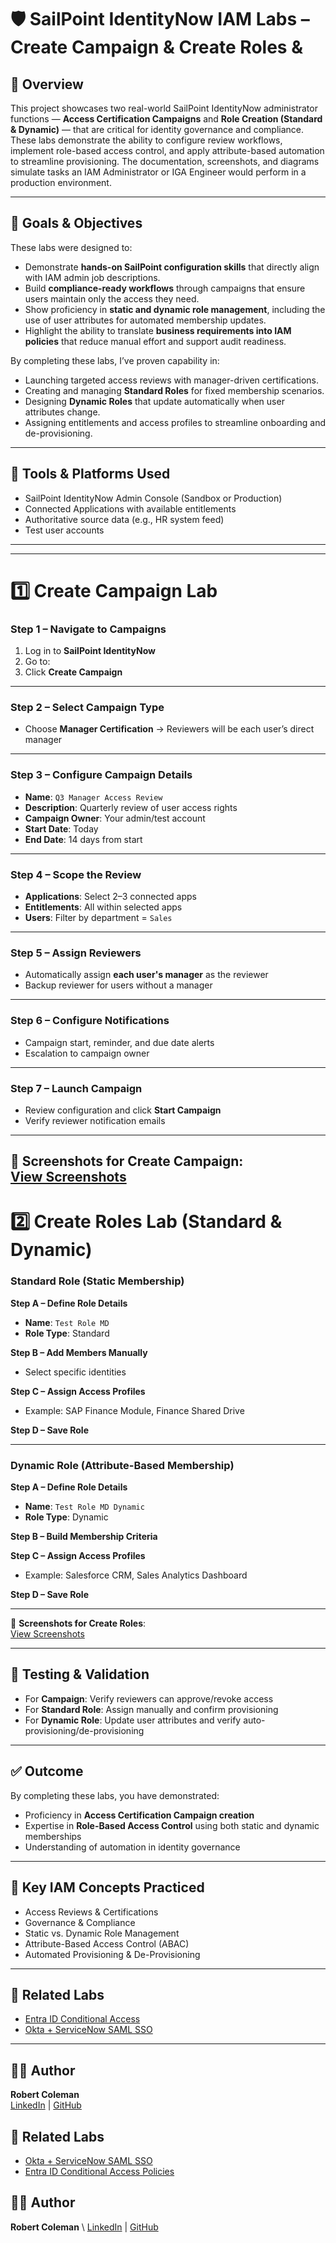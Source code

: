 # 🛡 SailPoint IdentityNow IAM Labs – Create Campaign & Create Roles & 


## 📘 Overview
This project showcases two real-world SailPoint IdentityNow administrator functions — **Access Certification Campaigns** and **Role Creation (Standard & Dynamic)** — that are critical for identity governance and compliance. These labs demonstrate the ability to configure review workflows, implement role-based access control, and apply attribute-based automation to streamline provisioning. The documentation, screenshots, and diagrams simulate tasks an IAM Administrator or IGA Engineer would perform in a production environment.

---

## 🎯 Goals & Objectives
These labs were designed to:
- Demonstrate **hands-on SailPoint configuration skills** that directly align with IAM admin job descriptions.
- Build **compliance-ready workflows** through campaigns that ensure users maintain only the access they need.
- Show proficiency in **static and dynamic role management**, including the use of user attributes for automated membership updates.
- Highlight the ability to translate **business requirements into IAM policies** that reduce manual effort and support audit readiness.

By completing these labs, I’ve proven capability in:
- Launching targeted access reviews with manager-driven certifications.
- Creating and managing **Standard Roles** for fixed membership scenarios.
- Designing **Dynamic Roles** that update automatically when user attributes change.
- Assigning entitlements and access profiles to streamline onboarding and de-provisioning.

---

## 🧰 Tools & Platforms Used
- SailPoint IdentityNow Admin Console (Sandbox or Production)
- Connected Applications with available entitlements
- Authoritative source data (e.g., HR system feed)
- Test user accounts

---

---

# 1️⃣ Create Campaign Lab

### **Step 1 – Navigate to Campaigns**
1. Log in to **SailPoint IdentityNow**
2. Go to:
3. Click **Create Campaign**

---

### **Step 2 – Select Campaign Type**
- Choose **Manager Certification** → Reviewers will be each user’s direct manager

---

### **Step 3 – Configure Campaign Details**
- **Name**: `Q3 Manager Access Review`
- **Description**: Quarterly review of user access rights
- **Campaign Owner**: Your admin/test account
- **Start Date**: Today
- **End Date**: 14 days from start

---

### **Step 4 – Scope the Review**
- **Applications**: Select 2–3 connected apps
- **Entitlements**: All within selected apps
- **Users**: Filter by department = `Sales`

---

### **Step 5 – Assign Reviewers**
- Automatically assign **each user's manager** as the reviewer
- Backup reviewer for users without a manager

---

### **Step 6 – Configure Notifications**
- Campaign start, reminder, and due date alerts
- Escalation to campaign owner

---

### **Step 7 – Launch Campaign**
- Review configuration and click **Start Campaign**
- Verify reviewer notification emails

---

📸 **Screenshots for Create Campaign**:  
[View Screenshots](./screenshots)
---

# 2️⃣ Create Roles Lab (Standard & Dynamic)

### **Standard Role (Static Membership)**
**Step A – Define Role Details**
- **Name**: `Test Role MD`
- **Role Type**: Standard

**Step B – Add Members Manually**
- Select specific identities

**Step C – Assign Access Profiles**
- Example: SAP Finance Module, Finance Shared Drive

**Step D – Save Role**

---

### **Dynamic Role (Attribute-Based Membership)**
**Step A – Define Role Details**
- **Name**: `Test Role MD Dynamic`
- **Role Type**: Dynamic

**Step B – Build Membership Criteria**


**Step C – Assign Access Profiles**
- Example: Salesforce CRM, Sales Analytics Dashboard

**Step D – Save Role**

---

📸 **Screenshots for Create Roles**:  
[View Screenshots](./screenshots/roles)

---

## 🧪 Testing & Validation
- For **Campaign**: Verify reviewers can approve/revoke access
- For **Standard Role**: Assign manually and confirm provisioning
- For **Dynamic Role**: Update user attributes and verify auto-provisioning/de-provisioning

---

## ✅ Outcome
By completing these labs, you have demonstrated:
- Proficiency in **Access Certification Campaign creation**
- Expertise in **Role-Based Access Control** using both static and dynamic memberships
- Understanding of automation in identity governance

---

## 🧠 Key IAM Concepts Practiced
- Access Reviews & Certifications
- Governance & Compliance
- Static vs. Dynamic Role Management
- Attribute-Based Access Control (ABAC)
- Automated Provisioning & De-Provisioning

---

## 📎 Related Labs
- [Entra ID Conditional Access](../EntraID-ConditionalAccess/)
- [Okta + ServiceNow SAML SSO](../Okta-ServiceNow-SSO/)

---

## 👨‍💻 Author
**Robert Coleman**  
[LinkedIn](https://www.linkedin.com/in/roberthcoleman/) | [GitHub](https://github.com/roberthcoleman)


## 📎 Related Labs
- [Okta + ServiceNow SAML SSO](../Okta-ServiceNow-SSO/)
- [Entra ID Conditional Access Policies](../EntraID-ConditionalAccess/)



## 👨‍💻 Author
**Robert Coleman**  \\
[LinkedIn](https://www.linkedin.com/in/roberthcoleman/)  |  [GitHub](https://github.com/roberthcoleman)
